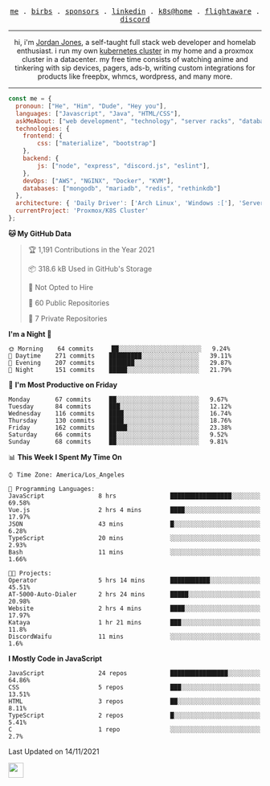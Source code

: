 <p align="center">
  <samp>
    <a href="https://jordanjones.org/">me</a> .
    <a href="https://twitter.com/kashalls">birbs</a> .
    <a href="https://github.com/sponsors/kashalls">sponsors</a> .
    <a href="https://linkedin.com/in/jordpjones">linkedin</a> .
    <a href="https://github.com/kashalls/home-cluster">k8s@home</a> .
    <a href="https://flightaware.com/adsb/stats/user/kashalls">flightaware</a> .
    <a href="https://discord.gg/ctgrp8k">discord</a>
  </samp>
</p>

---

<p align="center">hi, i'm <a href="https://jordanjones.org/">Jordan Jones</a>, a self-taught full stack web developer and homelab enthusiast. i run my own <a href="https://github.com/kashalls/home-cluster">kubernetes cluster</a> in my home and a proxmox cluster in a datacenter. my free time consists of watching anime and tinkering with sip devices, pagers, ads-b, writing custom integrations for products like freepbx, whmcs, wordpress, and many more.</p>

---


```javascript
const me = {
  pronoun: ["He", "Him", "Dude", "Hey you"],
  languages: ["Javascript", "Java", "HTML/CSS"],
  askMeAbout: ["web development", "technology", "server racks", "databases"],
  technologies: {
    frontend: {
        css: ["materialize", "bootstrap"]
    },
    backend: {
        js: ["node", "express", "discord.js", "eslint"],
    },
    devOps: ["AWS", "NGINX", "Docker", "KVM"],
    databases: ["mongodb", "mariadb", "redis", "rethinkdb"]
  },
  architecture: { 'Daily Driver': ['Arch Linux', 'Windows :['], 'Server Applications': 'Ubuntu Focal' },
  currentProject: 'Proxmox/K8S Cluster'
};
```

<!--START_SECTION:waka-->
**🐱 My GitHub Data** 

> 🏆 1,191 Contributions in the Year 2021
 > 
> 📦 318.6 kB Used in GitHub's Storage 
 > 
> 🚫 Not Opted to Hire
 > 
> 📜 60 Public Repositories 
 > 
> 🔑 7 Private Repositories  
 > 
**I'm a Night 🦉** 

```text
🌞 Morning    64 commits     ██░░░░░░░░░░░░░░░░░░░░░░░   9.24% 
🌆 Daytime    271 commits    █████████░░░░░░░░░░░░░░░░   39.11% 
🌃 Evening    207 commits    ███████░░░░░░░░░░░░░░░░░░   29.87% 
🌙 Night      151 commits    █████░░░░░░░░░░░░░░░░░░░░   21.79%

```
📅 **I'm Most Productive on Friday** 

```text
Monday       67 commits     ██░░░░░░░░░░░░░░░░░░░░░░░   9.67% 
Tuesday      84 commits     ███░░░░░░░░░░░░░░░░░░░░░░   12.12% 
Wednesday    116 commits    ████░░░░░░░░░░░░░░░░░░░░░   16.74% 
Thursday     130 commits    ████░░░░░░░░░░░░░░░░░░░░░   18.76% 
Friday       162 commits    █████░░░░░░░░░░░░░░░░░░░░   23.38% 
Saturday     66 commits     ██░░░░░░░░░░░░░░░░░░░░░░░   9.52% 
Sunday       68 commits     ██░░░░░░░░░░░░░░░░░░░░░░░   9.81%

```


📊 **This Week I Spent My Time On** 

```text
⌚︎ Time Zone: America/Los_Angeles

💬 Programming Languages: 
JavaScript               8 hrs               █████████████████░░░░░░░░   69.58% 
Vue.js                   2 hrs 4 mins        ████░░░░░░░░░░░░░░░░░░░░░   17.97% 
JSON                     43 mins             █░░░░░░░░░░░░░░░░░░░░░░░░   6.28% 
TypeScript               20 mins             ░░░░░░░░░░░░░░░░░░░░░░░░░   2.93% 
Bash                     11 mins             ░░░░░░░░░░░░░░░░░░░░░░░░░   1.66%

🐱‍💻 Projects: 
Operator                 5 hrs 14 mins       ███████████░░░░░░░░░░░░░░   45.51% 
AT-5000-Auto-Dialer      2 hrs 24 mins       █████░░░░░░░░░░░░░░░░░░░░   20.98% 
Website                  2 hrs 4 mins        ████░░░░░░░░░░░░░░░░░░░░░   17.97% 
Kataya                   1 hr 21 mins        ███░░░░░░░░░░░░░░░░░░░░░░   11.8% 
DiscordWaifu             11 mins             ░░░░░░░░░░░░░░░░░░░░░░░░░   1.6%

```

**I Mostly Code in JavaScript** 

```text
JavaScript               24 repos            ████████████████░░░░░░░░░   64.86% 
CSS                      5 repos             ███░░░░░░░░░░░░░░░░░░░░░░   13.51% 
HTML                     3 repos             ██░░░░░░░░░░░░░░░░░░░░░░░   8.11% 
TypeScript               2 repos             █░░░░░░░░░░░░░░░░░░░░░░░░   5.41% 
C                        1 repo              ░░░░░░░░░░░░░░░░░░░░░░░░░   2.7%

```



 Last Updated on 14/11/2021
<!--END_SECTION:waka-->

<img src="https://media.giphy.com/media/WUlplcMpOCEmTGBtBW/giphy.gif" width="30">